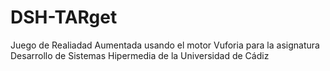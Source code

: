# DSH-TARget
Juego de Realiadad Aumentada usando el motor Vuforia para la asignatura Desarrollo de Sistemas Hipermedia de la Universidad de Cádiz
